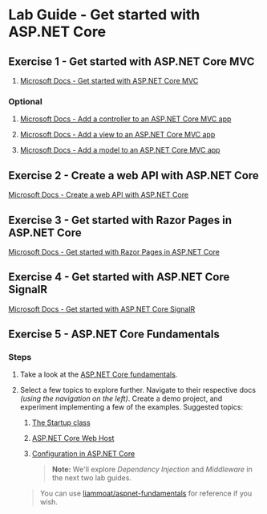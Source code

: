 # Lab Guide - Get started with ASP.NET Core

## Exercise 1 - Get started with ASP.NET Core MVC

1. [Microsoft Docs - Get started with ASP.NET Core MVC](
https://docs.microsoft.com/en-us/aspnet/core/tutorials/first-mvc-app/start-mvc)

### Optional

1. [Microsoft Docs - Add a controller to an ASP.NET Core MVC app](
https://docs.microsoft.com/en-us/aspnet/core/tutorials/first-mvc-app/adding-controller)

2. [Microsoft Docs - Add a view to an ASP.NET Core MVC app](
https://docs.microsoft.com/en-us/aspnet/core/tutorials/first-mvc-app/adding-view)

3. [Microsoft Docs - Add a model to an ASP.NET Core MVC app](
https://docs.microsoft.com/en-us/aspnet/core/tutorials/first-mvc-app/adding-model)

## Exercise 2 - Create a web API with ASP.NET Core

[Microsoft Docs - Create a web API with ASP.NET Core](https://docs.microsoft.com/en-us/aspnet/core/tutorials/first-web-api)

## Exercise 3 - Get started with Razor Pages in ASP.NET Core

[Microsoft Docs - Get started with Razor Pages in ASP.NET Core](https://docs.microsoft.com/en-us/aspnet/core/tutorials/razor-pages/razor-pages-start)

## Exercise 4 - Get started with ASP.NET Core SignalR

[Microsoft Docs - Get started with ASP.NET Core SignalR](https://docs.microsoft.com/en-us/aspnet/core/tutorials/signalr)

## Exercise 5 - ASP.NET Core Fundamentals

### Steps

1. Take a look at the [ASP.NET Core fundamentals](https://docs.microsoft.com/en-us/aspnet/core/fundamentals).

2. Select a few topics to explore further. Navigate to their respective docs *(using the navigation on the left)*. Create a demo project, and experiment implementing a few of the examples. Suggested topics:

    1. [The Startup class](https://docs.microsoft.com/en-us/aspnet/core/fundamentals/startup)
    2. [ASP.NET Core Web Host](https://docs.microsoft.com/en-us/aspnet/core/fundamentals/host/web-host)
    3. [Configuration in ASP.NET Core](https://docs.microsoft.com/en-us/aspnet/core/fundamentals/configuration)

        > **Note:** We'll explore *Dependency Injection* and *Middleware* in the next two lab guides.

    > You can use [liammoat/aspnet-fundamentals](https://github.com/liammoat/aspnet-fundamentals) for reference if you wish.

